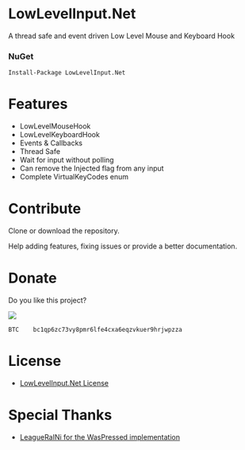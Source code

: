 # LowLevelInput.Net

A thread safe and event driven Low Level Mouse and Keyboard Hook

### NuGet

	Install-Package LowLevelInput.Net

# Features

- LowLevelMouseHook
- LowLevelKeyboardHook
- Events & Callbacks
- Thread Safe
- Wait for input without polling
- Can remove the Injected flag from any input
- Complete VirtualKeyCodes enum

# Contribute

Clone or download the repository.

Help adding features, fixing issues or provide a better documentation.

# Donate
Do you like this project?

[![](https://www.paypalobjects.com/en_US/i/btn/btn_donateCC_LG.gif)](https://www.paypal.com/cgi-bin/webscr?cmd=_s-xclick&hosted_button_id=YJDWMDUSM8KKQ)

```
BTC    bc1qp6zc73vy8pmr6lfe4cxa6eqzvkuer9hrjwpzza
```

# License

-  [LowLevelInput.Net License](https://github.com/michel-pi/LowLevelInput.Net/blob/master/LICENSE  "LowLevelInput.Net License")

# Special Thanks

-  [LeagueRaINi for the WasPressed implementation](https://github.com/LeagueRaINi  "LeagueRaINi for the WasPressed implementation")

